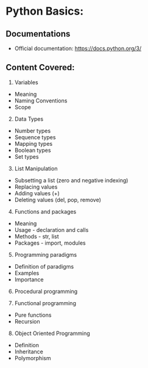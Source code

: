 # Python Basics:

## Documentations

* Official documentation: https://docs.python.org/3/

## Content Covered:

1. Variables

* Meaning
* Naming Conventions
* Scope

2. Data Types

* Number types
* Sequence types
* Mapping types
* Boolean types
* Set types

3. List Manipulation

* Subsetting a list (zero and negative indexing)
* Replacing values
* Adding values (+)
* Deleting values (del, pop, remove)

4. Functions and packages
* Meaning
* Usage - declaration and calls
* Methods - str, list
* Packages - import, modules

5. Programming paradigms
- Definition of paradigms
- Examples
- Importance

6. Procedural programming

7. Functional programming
- Pure functions
- Recursion

8. Object Oriented Programming
- Definition
- Inheritance
- Polymorphism
